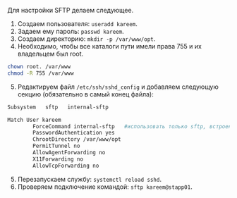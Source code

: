 Для настройки SFTP делаем следующее.
1. Создаем пользователя: `useradd kareem`.
2. Задаем ему пароль: `passwd kareem`.
3. Создаем директорию: `mkdir -p /var/www/opt`.
4. Необходимо, чтобы все каталоги пути имели права 755 и их владельцем был root.
```bash
chown root. /var/www
chmod -R 755 /var/www
```
5. Редактируем файл `/etc/ssh/sshd_config` и добавляем следующую секцию (обязательно в самый конец файла):
```bash
Subsystem   sftp   internal-sftp

Match User kareem
        ForceCommand internal-sftp   #использовать только sftp, встроенный в ssh
        PasswordAuthentication yes
        ChrootDirectory /var/www/opt
        PermitTunnel no
        AllowAgentForwarding no
        X11Forwarding no
        AllowTcpForwarding no
```
5. Перезапускаем службу: `systemctl reload sshd`.
6. Проверяем подключение командой: `sftp kareem@stapp01`.
